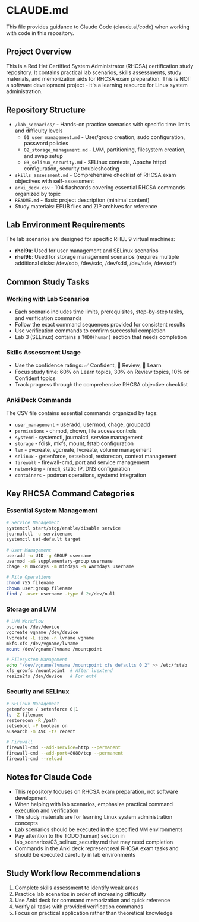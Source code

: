 # CLAUDE.md

This file provides guidance to Claude Code (claude.ai/code) when working with code in this repository.

## Project Overview

This is a Red Hat Certified System Administrator (RHCSA) certification study repository. It contains practical lab scenarios, skills assessments, study materials, and memorization aids for RHCSA exam preparation. This is NOT a software development project - it's a learning resource for Linux system administration.

## Repository Structure

- `/lab_scenarios/` - Hands-on practice scenarios with specific time limits and difficulty levels
  - `01_user_management.md` - User/group creation, sudo configuration, password policies
  - `02_storage_management.md` - LVM, partitioning, filesystem creation, and swap setup
  - `03_selinux_security.md` - SELinux contexts, Apache httpd configuration, security troubleshooting
- `skills_assessment.md` - Comprehensive checklist of RHCSA exam objectives with self-assessment
- `anki_deck.csv` - 104 flashcards covering essential RHCSA commands organized by topic
- `README.md` - Basic project description (minimal content)
- Study materials: EPUB files and ZIP archives for reference

## Lab Environment Requirements

The lab scenarios are designed for specific RHEL 9 virtual machines:
- **rhel9a**: Used for user management and SELinux scenarios
- **rhel9b**: Used for storage management scenarios (requires multiple additional disks: /dev/sdb, /dev/sdc, /dev/sdd, /dev/sde, /dev/sdf)

## Common Study Tasks

### Working with Lab Scenarios
- Each scenario includes time limits, prerequisites, step-by-step tasks, and verification commands
- Follow the exact command sequences provided for consistent results
- Use verification commands to confirm successful completion
- Lab 3 (SELinux) contains a `TODO(human)` section that needs completion

### Skills Assessment Usage
- Use the confidence ratings: ✅ Confident, 📖 Review, 🎯 Learn
- Focus study time: 60% on Learn topics, 30% on Review topics, 10% on Confident topics
- Track progress through the comprehensive RHCSA objective checklist

### Anki Deck Commands
The CSV file contains essential commands organized by tags:
- `user_management` - useradd, usermod, chage, groupadd
- `permissions` - chmod, chown, file access controls
- `systemd` - systemctl, journalctl, service management
- `storage` - fdisk, mkfs, mount, fstab configuration
- `lvm` - pvcreate, vgcreate, lvcreate, volume management
- `selinux` - getenforce, setsebool, restorecon, context management
- `firewall` - firewall-cmd, port and service management
- `networking` - nmcli, static IP, DNS configuration
- `containers` - podman operations, systemd integration

## Key RHCSA Command Categories

### Essential System Management
```bash
# Service Management
systemctl start/stop/enable/disable service
journalctl -u servicename
systemctl set-default target

# User Management  
useradd -u UID -g GROUP username
usermod -aG supplementary-group username
chage -M maxdays -m mindays -W warndays username

# File Operations
chmod 755 filename
chown user:group filename
find / -user username -type f 2>/dev/null
```

### Storage and LVM
```bash
# LVM Workflow
pvcreate /dev/device
vgcreate vgname /dev/device
lvcreate -L size -n lvname vgname
mkfs.xfs /dev/vgname/lvname
mount /dev/vgname/lvname /mountpoint

# Filesystem Management
echo "/dev/vgname/lvname /mountpoint xfs defaults 0 2" >> /etc/fstab
xfs_growfs /mountpoint  # After lvextend
resize2fs /dev/device   # For ext4
```

### Security and SELinux
```bash
# SELinux Management
getenforce / setenforce 0|1
ls -Z filename
restorecon -R /path
setsebool -P boolean on
ausearch -m AVC -ts recent

# Firewall
firewall-cmd --add-service=http --permanent
firewall-cmd --add-port=8080/tcp --permanent
firewall-cmd --reload
```

## Notes for Claude Code

- This repository focuses on RHCSA exam preparation, not software development
- When helping with lab scenarios, emphasize practical command execution and verification
- The study materials are for learning Linux system administration concepts
- Lab scenarios should be executed in the specified VM environments
- Pay attention to the TODO(human) section in lab_scenarios/03_selinux_security.md that may need completion
- Commands in the Anki deck represent real RHCSA exam tasks and should be executed carefully in lab environments

## Study Workflow Recommendations

1. Complete skills assessment to identify weak areas
2. Practice lab scenarios in order of increasing difficulty
3. Use Anki deck for command memorization and quick reference
4. Verify all tasks with provided verification commands
5. Focus on practical application rather than theoretical knowledge